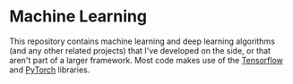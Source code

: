 # Machine Learning

This repository contains machine learning and deep learning algorithms (and any other related projects)
that I've developed on the side, or that aren't part of a larger framework. Most code makes use of the 
[Tensorflow](https://github.com/tensorflow/tensorflow "Tensorflow") and [PyTorch](https://github.com/pytorch/pytorch) libraries. 



